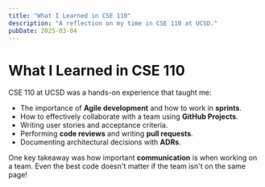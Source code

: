 ```yaml
---
title: "What I Learned in CSE 110"
description: "A reflection on my time in CSE 110 at UCSD."
pubDate: 2025-03-04
---
```


# What I Learned in CSE 110

CSE 110 at UCSD was a hands-on experience that taught me:

- The importance of **Agile development** and how to work in **sprints**.
- How to effectively collaborate with a team using **GitHub Projects**.
- Writing user stories and acceptance criteria.
- Performing **code reviews** and writing **pull requests**.
- Documenting architectural decisions with **ADRs**.

One key takeaway was how important **communication** is when working on a team. Even the best code doesn't matter if the team isn't on the same page!

